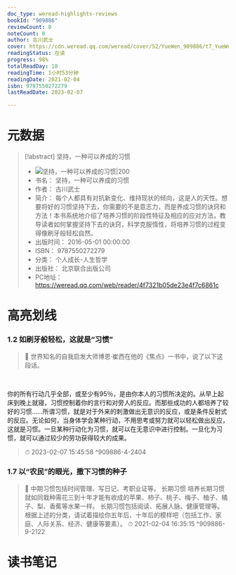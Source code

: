 ```yaml
---
doc_type: weread-highlights-reviews
bookId: "909886"
reviewCount: 0
noteCount: 0
author: 古川武士
cover: https://cdn.weread.qq.com/weread/cover/52/YueWen_909886/t7_YueWen_909886.jpg
readingStatus: 在读
progress: 98%
totalReadDay: 10
readingTime: 1小时53分钟
readingDate: 2021-02-04
isbn: 9787550272279
lastReadDate: 2023-02-07

---
```

# 元数据
> [!abstract] 坚持，一种可以养成的习惯
> - ![ 坚持，一种可以养成的习惯|200](https://cdn.weread.qq.com/weread/cover/52/YueWen_909886/t7_YueWen_909886.jpg)
> - 书名： 坚持，一种可以养成的习惯
> - 作者： 古川武士
> - 简介： 每个人都具有对抗新变化、维持现状的倾向，这是人的天性。想要将好的习惯坚持下去，你需要的不是意志力，而是养成习惯的诀窍和方法！本书系统地介绍了培养习惯的阶段性特征及相应的应对方法，教导读者如何掌握坚持下去的诀窍，科学克服惰性，将培养习惯的过程变得像刷牙般轻松自然。
> - 出版时间： 2016-05-01 00:00:00
> - ISBN： 9787550272279
> - 分类： 个人成长-人生哲学
> - 出版社： 北京联合出版公司
> - PC地址：https://weread.qq.com/web/reader/4f7321b05de23e4f7c6861c

# 高亮划线

### 1.2 如刷牙般轻松，这就是“习惯”

> 📌 世界知名的自我启发大师博恩·崔西在他的《焦点》一书中，说了以下这段话。
   
    
   
   你的所有行动几乎全部，或至少有95％，是由你本人的习惯所决定的。从早上起床到晚上就寝，习惯控制着你的言行和对旁人的反应。而那些成功的人都培养了较好的习惯……所谓习惯，就是对于外来的刺激做出无意识的反应，或是条件反射式的反应。无论如何，当身体学会某种行动，不用思考或努力就可以轻松做出反应，这就是习惯。一旦某种行动化为习惯，就可以在无意识中进行控制。一旦化为习惯，就可以通过较少的劳功获得较大的成果。 
> ⏱ 2023-02-07 15:45:58 ^909886-4-2404

### 1.7 以“农民”的眼光，撒下习惯的种子

> 📌 中期习惯包括时间管理、写日记、考职业证等。
   长期习惯
   培养长期习惯就如同栽种需花三到十年才能有收成的苹果、柿子、桃子、梅子、柚子、橘子、梨、香蕉等水果一样。
   长期习惯包括阅读、拓展人脉、健康管理等。
   根据上述的分类，请试着描绘你五年后、十年后的模样吧（包括工作、家庭、人际关系、经济、健康等要素）。 
> ⏱ 2021-02-04 16:35:15 ^909886-9-2122

# 读书笔记
